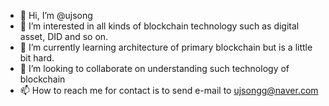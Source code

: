 - 👋 Hi, I’m @ujsong
- 👀 I’m interested in all kinds of blockchain technology such as digital asset, DID and so on.
- 🌱 I’m currently learning architecture of primary blockchain but is a little bit hard.
- 💞️ I’m looking to collaborate on understanding such technology of blockchain
- 📫 How to reach me for contact is to send e-mail to ujsongg@naver.com

<!---
ujsong/ujsong is a ✨ special ✨ repository because its `README.md` (this file) appears on your GitHub profile.
You can click the Preview link to take a look at your changes.
--->

